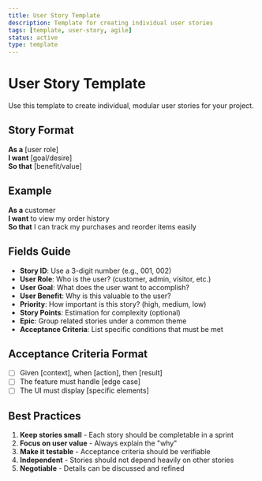 ```yaml
---
title: User Story Template
description: Template for creating individual user stories
tags: [template, user-story, agile]
status: active
type: template
---
```


# User Story Template

Use this template to create individual, modular user stories for your project.

## Story Format

**As a** [user role]  
**I want** [goal/desire]  
**So that** [benefit/value]

## Example

**As a** customer  
**I want** to view my order history  
**So that** I can track my purchases and reorder items easily

## Fields Guide

- **Story ID**: Use a 3-digit number (e.g., 001, 002)
- **User Role**: Who is the user? (customer, admin, visitor, etc.)
- **User Goal**: What does the user want to accomplish?
- **User Benefit**: Why is this valuable to the user?
- **Priority**: How important is this story? (high, medium, low)
- **Story Points**: Estimation for complexity (optional)
- **Epic**: Group related stories under a common theme
- **Acceptance Criteria**: List specific conditions that must be met

## Acceptance Criteria Format

- [ ] Given [context], when [action], then [result]
- [ ] The feature must handle [edge case]
- [ ] The UI must display [specific elements]

## Best Practices

1. **Keep stories small** - Each story should be completable in a sprint
2. **Focus on user value** - Always explain the "why"
3. **Make it testable** - Acceptance criteria should be verifiable
4. **Independent** - Stories should not depend heavily on other stories
5. **Negotiable** - Details can be discussed and refined